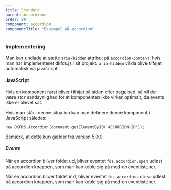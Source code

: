 ```yaml
---
title: Standard
parent: Accordions
order: 20
component: accordion
componentTitle: "Eksempel på accordion"
---
```


### Implementering

Man kan undlade at sætte `aria-hidden` attribut på `accordion-content`, hvis man har implementeret dkfds.js i sit projekt. `aria-hidden` vil da blive tilføjet automatisk via javascript.

#### JavaScript

Hvis en komponent først bliver tilføjet på siden efter pageload, så vil der være stor sandsynlighed for at komponenten ikke virker optimalt, da events ikke er blevet sat.

Hvis man står i denne situation kan man definere denne komponent i JavaScript således:

```
new DKFDS.Accordion(document.getElementByID('ACCORDION-ID'));
```

Bemærk, at dette kun gælder fra version 5.0.0.

##### Events

Når en accordion bliver foldet ud, bliver eventet `fds.accordion.open` udløst på accordion knappen, som man kan koble sig på med en eventlistener.

Når en accordion bliver foldet ind, bliver eventet `fds.accordion.close` udløst på accordion knappen, som man kan koble sig på med en eventlistener.
